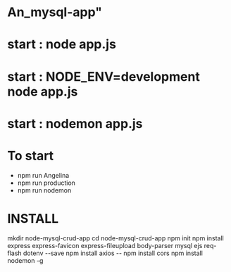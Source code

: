 # An_mysql-app"

# start : node app.js
# start : NODE_ENV=development node app.js
# start : nodemon app.js

# To start

* npm run Angelina
* npm run production
* npm run nodemon


# INSTALL
mkdir node-mysql-crud-app 
cd node-mysql-crud-app 
npm init
npm install express express-favicon express-fileupload body-parser mysql ejs req-flash dotenv --save
npm install axios 
-- npm install cors
npm install nodemon -g


